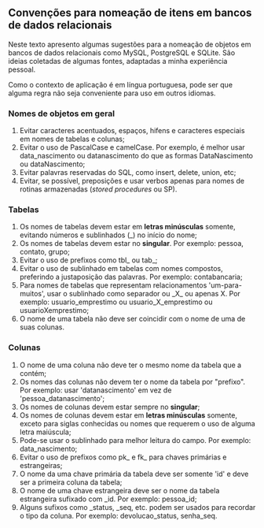 ## Convenções para nomeação de itens em bancos de dados relacionais

Neste texto apresento algumas sugestões para a nomeação de objetos em bancos de dados relacionais como MySQL, PostgreSQL e SQLite. São ideias coletadas de algumas fontes, adaptadas a minha experiência pessoal.

Como o contexto de aplicação é em língua portuguesa, pode ser que alguma regra não seja conveniente para uso em outros idiomas.

### Nomes de objetos em geral
1. Evitar caracteres acentuados, espaços, hifens e caracteres especiais em nomes de tabelas e colunas;
2. Evitar o uso de PascalCase e camelCase. Por exemplo, é melhor usar data_nascimento ou datanascimento do que as formas DataNascimento ou dataNascimento;
3. Evitar palavras reservadas do SQL, como insert, delete, union, etc;
4. Evitar, se possível, preposições e usar verbos apenas para nomes de rotinas armazenadas (*stored procedures* ou SP).

### Tabelas
1. Os nomes de tabelas devem estar em **letras minúsculas** somente, evitando números e sublinhados (\_) no início do nome;
2. Os nomes de tabelas devem estar no **singular**. Por exemplo: pessoa, contato, grupo;
3. Evitar o uso de prefixos como tbl_ ou tab_;
4. Evitar o uso de sublinhado em tabelas com nomes compostos, preferindo a justaposição das palavras. Por exemplo: contabancaria;
5. Para nomes de tabelas que representam relacionamentos 'um-para-muitos', usar o sublinhado como separador ou \_X_ ou apenas X. Por exemplo: usuario_emprestimo ou usuario_X_emprestimo ou usuarioXemprestimo;
7. O nome de uma tabela não deve ser coincidir com o nome de uma de suas colunas.

### Colunas
1. O nome de uma coluna não deve ter o mesmo nome da tabela que a contém;
2. Os nomes das colunas não devem ter o nome da tabela por "prefixo". Por exemplo: usar 'datanascimento' em vez de 'pessoa_datanascimento'; 
3. Os nomes de colunas devem estar sempre no **singular**;
4. Os nomes de colunas devem estar em **letras minúsculas** somente, exceto para siglas conhecidas ou nomes que requerem o uso de alguma letra maiúscula;
5. Pode-se usar o sublinhado para melhor leitura do campo. Por exemplo: data_nascimento;
6. Evitar o uso de prefixos como pk_ e fk_ para chaves primárias e estrangeiras;
7. O nome da uma chave primária da tabela deve ser somente 'id' e deve ser a primeira coluna da tabela;
8. O nome de uma chave estrangeira deve ser o nome da tabela estrangeira sufixado com \_id. Por exemplo: pessoa_id;
9. Alguns sufixos como \_status, \_seq, etc. podem ser usados para recordar o tipo da coluna. Por exemplo: devolucao_status, senha_seq.
